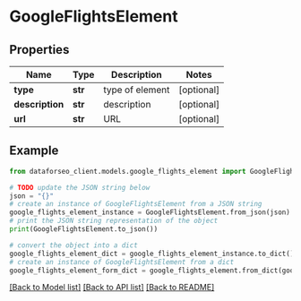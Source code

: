 # GoogleFlightsElement


## Properties

Name | Type | Description | Notes
------------ | ------------- | ------------- | -------------
**type** | **str** | type of element | [optional] 
**description** | **str** | description | [optional] 
**url** | **str** | URL | [optional] 

## Example

```python
from dataforseo_client.models.google_flights_element import GoogleFlightsElement

# TODO update the JSON string below
json = "{}"
# create an instance of GoogleFlightsElement from a JSON string
google_flights_element_instance = GoogleFlightsElement.from_json(json)
# print the JSON string representation of the object
print(GoogleFlightsElement.to_json())

# convert the object into a dict
google_flights_element_dict = google_flights_element_instance.to_dict()
# create an instance of GoogleFlightsElement from a dict
google_flights_element_form_dict = google_flights_element.from_dict(google_flights_element_dict)
```
[[Back to Model list]](../README.md#documentation-for-models) [[Back to API list]](../README.md#documentation-for-api-endpoints) [[Back to README]](../README.md)


